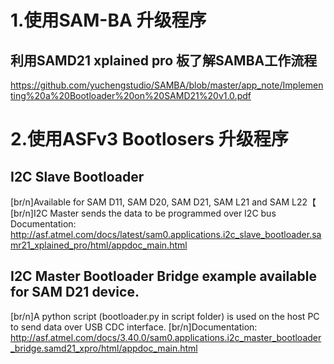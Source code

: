# 1.使用SAM-BA 升级程序
## 利用SAMD21 xplained pro 板了解SAMBA工作流程
https://github.com/yuchengstudio/SAMBA/blob/master/app_note/Implementing%20a%20Bootloader%20on%20SAMD21%20v1.0.pdf

# 2.使用ASFv3 Bootlosers 升级程序
## I2C Slave Bootloader
[br/n]Available for SAM D11, SAM D20, SAM D21, SAM L21 and SAM L22【
[br/n]I2C Master sends the data to be programmed over I2C bus
Documentation:
http://asf.atmel.com/docs/latest/sam0.applications.i2c_slave_bootloader.samr21_xplained_pro/html/appdoc_main.html

## I2C Master Bootloader Bridge example available for SAM D21 device.
[br/n]A python script (bootloader.py in script folder) is used on the host PC to send data over USB CDC interface.
[br/n]Documentation: http://asf.atmel.com/docs/3.40.0/sam0.applications.i2c_master_bootloader_bridge.samd21_xpro/html/appdoc_main.html




